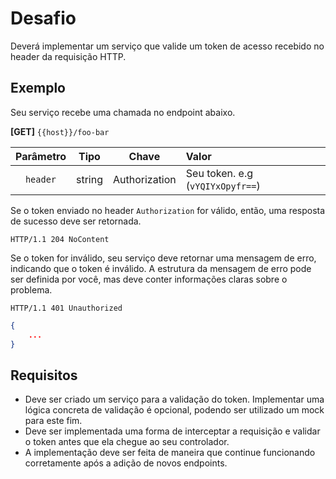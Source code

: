 ﻿# Desafio

Deverá implementar um serviço que valide um token de acesso recebido no header da requisição HTTP.

## Exemplo

Seu serviço recebe uma chamada no endpoint abaixo.

**[GET]** `{{host}}/foo-bar`

| Parâmetro |  Tipo  | Chave         | Valor                            |
|:---------:|:------:|---------------|:---------------------------------|
| `header`  | string | Authorization | Seu token. e.g (`vYQIYxOpyfr==`) |

Se o token enviado no header `Authorization` for válido, então, uma resposta de sucesso deve ser retornada.

```
HTTP/1.1 204 NoContent
```

Se o token for inválido, seu serviço deve retornar uma mensagem de erro, indicando que o token é inválido. A
estrutura da mensagem de erro pode ser definida por você, mas deve conter informações claras sobre o problema.

```
HTTP/1.1 401 Unauthorized
```

```json
{
    ...
}
```

## Requisitos

- Deve ser criado um serviço para a validação do token. Implementar uma lógica concreta de validação é opcional,
  podendo ser utilizado um mock para este fim.
- Deve ser implementada uma forma de interceptar a requisição e validar o token antes que ela chegue ao seu controlador.
- A implementação deve ser feita de maneira que continue funcionando corretamente após a adição de novos endpoints.